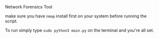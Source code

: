 Network Forensics Tool

make sure you have `nmap` install first on your system before running the script.

To run simply type `sudo python3 main.py` on the terminal and you're all set.
